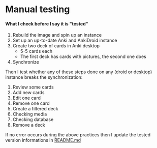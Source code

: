 # Manual testing

#### What I check before I say it is "tested"

1. Rebuild the image and spin up an instance
2. Set up an up-to-date Anki and AnkiDroid instance
3. Create two deck of cards in Anki desktop
   * 5-5 cards each
   * The first deck has cards with pictures, the second one does
4. Synchronize



Then I test whether any of these steps done on any (droid or desktop) instance breaks the synchronization:

1. Review some cards
2. Add new cards
3. Edit one card
4. Remove one card
5. Create a filtered deck
6. Checking media
7. Checking database
8. Remove a deck



If no error occurs during the above practices then I update the tested version informations in [README.md](README.md)

